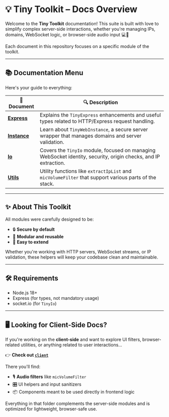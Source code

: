 # 💡 Tiny Toolkit – Docs Overview

Welcome to the **Tiny Toolkit** documentation!
This suite is built with love to simplify complex server-side interactions, whether you're managing IPs, domains, WebSocket logic, or browser-side audio input 💻🎤

Each document in this repository focuses on a specific module of the toolkit.

---

## 📚 Documentation Menu

Here's your guide to everything:

| 📄 Document                      | 🔍 Description                                                                                                  |
| -------------------------------- | --------------------------------------------------------------------------------------------------------------- |
| [**Express**](./Express.md)   | Explains the `TinyExpress` enhancements and useful types related to HTTP/Express request handling.    |
| [**Instance**](./Instance.md) | Learn about `TinyWebInstance`, a secure server wrapper that manages domains and server validation.              |
| [**Io**](./Io.md)             | Covers the `TinyIo` module, focused on managing WebSocket identity, security, origin checks, and IP extraction. |
| [**Utils**](./Utils.md)       | Utility functions like `extractIpList` and `micVolumeFilter` that support various parts of the stack.           |

---

## ✨ About This Toolkit

All modules were carefully designed to be:

* 🔒 **Secure by default**
* 🧩 **Modular and reusable**
* 🧠 **Easy to extend**

Whether you're working with HTTP servers, WebSocket streams, or IP validation, these helpers will keep your codebase clean and maintainable.

---

## 🛠️ Requirements

* Node.js 18+
* Express (for types, not mandatory usage)
* socket.io (for `TinyIo`)

---

## 🖥️ Looking for Client-Side Docs?

If you're working on the **client-side** and want to explore UI filters, browser-related utilities, or anything related to user interactions...

👉 **Check out [`client`](./client)**

There you'll find:

* 🎙️ **Audio filters** like `micVolumeFilter`
* 🎛️ UI helpers and input sanitizers
* 📦 Components meant to be used directly in frontend logic

Everything in that folder complements the server-side modules and is optimized for lightweight, browser-safe use.
